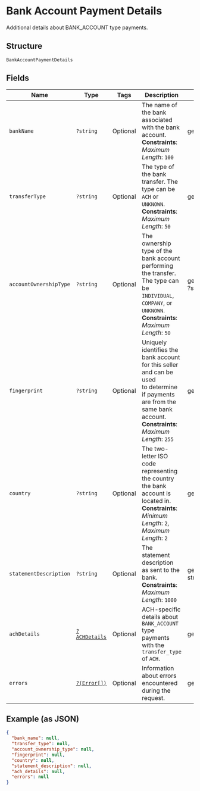
# Bank Account Payment Details

Additional details about BANK_ACCOUNT type payments.

## Structure

`BankAccountPaymentDetails`

## Fields

| Name | Type | Tags | Description | Getter | Setter |
|  --- | --- | --- | --- | --- | --- |
| `bankName` | `?string` | Optional | The name of the bank associated with the bank account.<br>**Constraints**: *Maximum Length*: `100` | getBankName(): ?string | setBankName(?string bankName): void |
| `transferType` | `?string` | Optional | The type of the bank transfer. The type can be `ACH` or `UNKNOWN`.<br>**Constraints**: *Maximum Length*: `50` | getTransferType(): ?string | setTransferType(?string transferType): void |
| `accountOwnershipType` | `?string` | Optional | The ownership type of the bank account performing the transfer.<br>The type can be `INDIVIDUAL`, `COMPANY`, or `UNKNOWN`.<br>**Constraints**: *Maximum Length*: `50` | getAccountOwnershipType(): ?string | setAccountOwnershipType(?string accountOwnershipType): void |
| `fingerprint` | `?string` | Optional | Uniquely identifies the bank account for this seller and can be used<br>to determine if payments are from the same bank account.<br>**Constraints**: *Maximum Length*: `255` | getFingerprint(): ?string | setFingerprint(?string fingerprint): void |
| `country` | `?string` | Optional | The two-letter ISO code representing the country the bank account is located in.<br>**Constraints**: *Minimum Length*: `2`, *Maximum Length*: `2` | getCountry(): ?string | setCountry(?string country): void |
| `statementDescription` | `?string` | Optional | The statement description as sent to the bank.<br>**Constraints**: *Maximum Length*: `1000` | getStatementDescription(): ?string | setStatementDescription(?string statementDescription): void |
| `achDetails` | [`?ACHDetails`](../../doc/models/ach-details.md) | Optional | ACH-specific details about `BANK_ACCOUNT` type payments with the `transfer_type` of `ACH`. | getAchDetails(): ?ACHDetails | setAchDetails(?ACHDetails achDetails): void |
| `errors` | [`?(Error[])`](../../doc/models/error.md) | Optional | Information about errors encountered during the request. | getErrors(): ?array | setErrors(?array errors): void |

## Example (as JSON)

```json
{
  "bank_name": null,
  "transfer_type": null,
  "account_ownership_type": null,
  "fingerprint": null,
  "country": null,
  "statement_description": null,
  "ach_details": null,
  "errors": null
}
```

